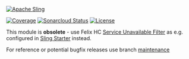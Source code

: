 [![Apache Sling](https://sling.apache.org/res/logos/sling.png)](https://sling.apache.org)

&#32;[![Coverage](https://sonarcloud.io/api/project_badges/measure?project=apache_sling-org-apache-sling-startupfilter&metric=coverage)](https://sonarcloud.io/dashboard?id=apache_sling-org-apache-sling-startupfilter)&#32;[![Sonarcloud Status](https://sonarcloud.io/api/project_badges/measure?project=apache_sling-org-apache-sling-startupfilter&metric=alert_status)](https://sonarcloud.io/dashboard?id=apache_sling-org-apache-sling-startupfilter) [![License](https://img.shields.io/badge/License-Apache%202.0-blue.svg)](https://www.apache.org/licenses/LICENSE-2.0)

This module is **obsolete** - use Felix HC [Service Unavailable Filter](https://github.com/apache/felix/blob/trunk/healthcheck/README.md#service-unavailable-filter) as e.g. configured in [Sling Starter](https://github.com/apache/sling-org-apache-sling-starter/blob/a16fb43f1d0333f74b066844e0377d93ca1e1e08/src/main/provisioning/healthcheck.txt#L86) instead.

For reference or potential bugfix releases use branch [maintenance](https://github.com/apache/sling-org-apache-sling-startupfilter/tree/maintenance)
